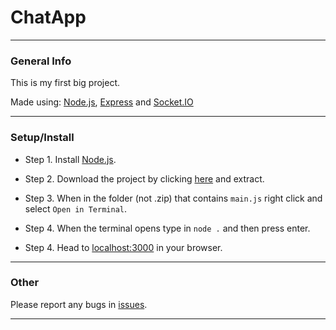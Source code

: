 # ChatApp
***
### General Info
This is my first big project.

Made using: [Node.js](https://nodejs.org/en/download/), [Express](https://www.npmjs.com/package/express) and [Socket.IO](https://www.npmjs.com/package/socket.io)
***
### Setup/Install
- Step 1. Install [Node.js](https://nodejs.org/en/download/).

- Step 2. Download the project by clicking [here](https://github.com/LordCattonia/ChatApp/archive/refs/heads/master.zip) and extract.

- Step 3. When in the folder (not .zip) that contains `main.js` right click and select `Open in Terminal`.

- Step 4. When the terminal opens type in `node .` and then press enter.

- Step 4. Head to [localhost:3000](http://localhost:3000) in your browser.
***
### Other
Please report any bugs in [issues](https://github.com/LordCattonia/ChatApp/issues).
***
